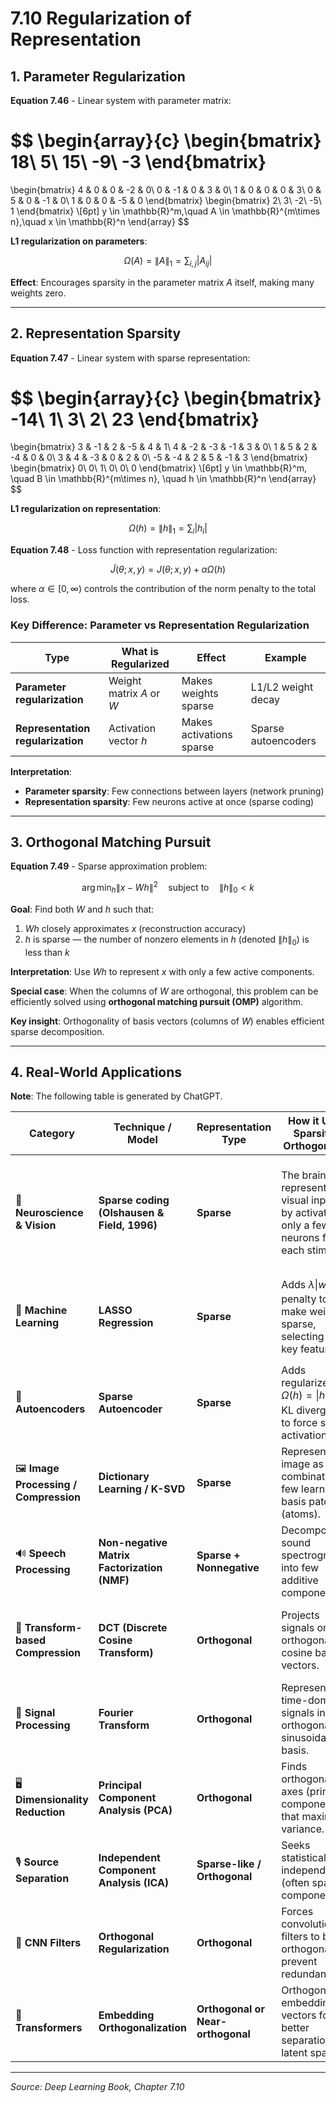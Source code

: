 # 7.10 Regularization of Representation

## 1. Parameter Regularization

**Equation 7.46** - Linear system with parameter matrix:

$$
\begin{array}{c}
\begin{bmatrix}
18\\
5\\
15\\
-9\\
-3
\end{bmatrix}
=
\begin{bmatrix}
4 & 0 & 0 & -2 & 0\\
0 & -1 & 0 & 3 & 0\\
1 & 0 & 0 & 0 & 3\\
0 & 5 & 0 & -1 & 0\\
1 & 0 & 0 & -5 & 0
\end{bmatrix}
\begin{bmatrix}
2\\
3\\
-2\\
-5\\
1
\end{bmatrix}
\\[6pt]
y \in \mathbb{R}^m,\quad
A \in \mathbb{R}^{m\times n},\quad
x \in \mathbb{R}^n
\end{array}
$$

**L1 regularization on parameters**:

$$
\Omega(A) = \|A\|_1 = \sum_{i,j} |A_{ij}|
$$

**Effect**: Encourages sparsity in the parameter matrix $A$ itself, making many weights zero.

---

## 2. Representation Sparsity

**Equation 7.47** - Linear system with sparse representation:

$$
\begin{array}{c}
\begin{bmatrix}
-14\\
1\\
3\\
2\\
23
\end{bmatrix}
=
\begin{bmatrix}
3 & -1 & 2 & -5 & 4 & 1\\
4 & -2 & -3 & -1 & 3 & 0\\
1 & 5 & 2 & -4 & 0 & 0\\
3 & 4 & -3 & 0 & 2 & 0\\
-5 & -4 & 2 & 5 & -1 & 3
\end{bmatrix}
\begin{bmatrix}
0\\
0\\
1\\
0\\
0\\
0
\end{bmatrix}
\\[6pt]
y \in \mathbb{R}^m, \quad
B \in \mathbb{R}^{m\times n}, \quad
h \in \mathbb{R}^n
\end{array}
$$

**L1 regularization on representation**:

$$
\Omega(h) = \|h\|_1 = \sum_{i} |h_i|
$$

**Equation 7.48** - Loss function with representation regularization:

$$
\tilde{J}(\theta; x, y) = J(\theta; x, y) + \alpha \Omega(h)
$$

where $\alpha \in [0, \infty)$ controls the contribution of the norm penalty to the total loss.

### Key Difference: Parameter vs Representation Regularization

| Type | What is Regularized | Effect | Example |
|------|-------------------|--------|---------|
| **Parameter regularization** | Weight matrix $A$ or $W$ | Makes weights sparse | L1/L2 weight decay |
| **Representation regularization** | Activation vector $h$ | Makes activations sparse | Sparse autoencoders |

**Interpretation**:
- **Parameter sparsity**: Few connections between layers (network pruning)
- **Representation sparsity**: Few neurons active at once (sparse coding)

---

## 3. Orthogonal Matching Pursuit

**Equation 7.49** - Sparse approximation problem:

$$
\arg\min_h \|x - Wh\|^2 \quad \text{subject to} \quad \|h\|_0 < k
$$

**Goal**: Find both $W$ and $h$ such that:
1. $Wh$ closely approximates $x$ (reconstruction accuracy)
2. $h$ is sparse — the number of nonzero elements in $h$ (denoted $\|h\|_0$) is less than $k$

**Interpretation**: Use $Wh$ to represent $x$ with only a few active components.

**Special case**: When the columns of $W$ are orthogonal, this problem can be efficiently solved using **orthogonal matching pursuit (OMP)** algorithm.

**Key insight**: Orthogonality of basis vectors (columns of $W$) enables efficient sparse decomposition.

---

## 4. Real-World Applications

**Note**: The following table is generated by ChatGPT.

| Category | Technique / Model | Representation Type | How it Uses Sparsity / Orthogonality | Real-World Example / Effect |
|----------|-------------------|---------------------|-------------------------------------|----------------------------|
| 🧠 **Neuroscience & Vision** | **Sparse coding (Olshausen & Field, 1996)** | **Sparse** | The brain represents visual inputs by activating only a few neurons for each stimulus. | Explains receptive fields in V1 visual cortex — neurons respond only to specific edges or orientations. |
| 🧮 **Machine Learning** | **LASSO Regression** | **Sparse** | Adds $\lambda \|w\|_1$ penalty to make weights sparse, selecting only key features. | Feature selection in predictive models (finance, genomics, etc.). |
| 🧩 **Autoencoders** | **Sparse Autoencoder** | **Sparse** | Adds regularizer $\Omega(h) = \|h\|_1$ or KL divergence to force sparse activations. | Used in image compression and pretraining deep networks (unsupervised learning). |
| 🖼️ **Image Processing / Compression** | **Dictionary Learning / K-SVD** | **Sparse** | Represent an image as a combination of few learned basis patches (atoms). | JPEG-like compression, denoising, super-resolution. |
| 🔊 **Speech Processing** | **Non-negative Matrix Factorization (NMF)** | **Sparse + Nonnegative** | Decomposes sound spectrograms into few additive components. | Source separation (e.g., separating voice from music). |
| 🧠 **Transform-based Compression** | **DCT (Discrete Cosine Transform)** | **Orthogonal** | Projects signals onto orthogonal cosine basis vectors. | JPEG compression — energy concentrated in few coefficients. |
| 📶 **Signal Processing** | **Fourier Transform** | **Orthogonal** | Represents time-domain signals in orthogonal sinusoidal basis. | Audio, RF, vibration analysis. |
| 🖥️ **Dimensionality Reduction** | **Principal Component Analysis (PCA)** | **Orthogonal** | Finds orthogonal axes (principal components) that maximize variance. | Dimensionality reduction, data visualization. |
| 🎙️ **Source Separation** | **Independent Component Analysis (ICA)** | **Sparse-like / Orthogonal** | Seeks statistically independent (often sparse) components. | Blind source separation ("cocktail party problem"). |
| 🤖 **CNN Filters** | **Orthogonal Regularization** | **Orthogonal** | Forces convolution filters to be orthogonal to prevent redundancy. | Improves training stability and generalization. |
| 💾 **Transformers** | **Embedding Orthogonalization** | **Orthogonal or Near-orthogonal** | Orthogonalizes embedding vectors for better separation in latent space. | Improves language model expressiveness and prevents collapse. |

---

*Source: Deep Learning Book, Chapter 7.10*
